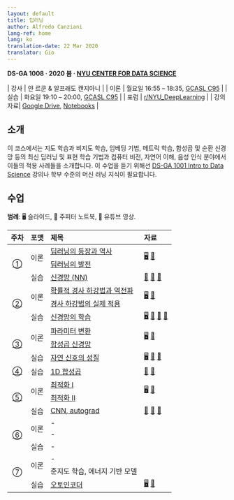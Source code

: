 ```yaml
---
layout: default
title: 딥러닝
author: Alfredo Canziani
lang-ref: home
lang: ko
translation-date: 22 Mar 2020
translator: Gio
---
```


**DS-GA 1008 · 2020 봄 · [NYU CENTER FOR DATA SCIENCE](http://cds.nyu.edu/)**

| 강사    | 얀 르쿤 & 알프래도 캔지아니 |
| 이론    | 월요일 16:55 – 18:35, [GCASL C95](http://library.nyu.edu/services/campus-media/classrooms/gcasl-c95/) |
| 실습    | 화요일 19:10 – 20:00, [GCASL C95](http://library.nyu.edu/services/campus-media/classrooms/gcasl-c95/) |
| 포럼    | [r/NYU_DeepLearning](https://www.reddit.com/r/NYU_DeepLearning/) |
| 강의자료| [Google Drive](https://bitly.com/DLSP20), [Notebooks](https://github.com/Atcold/pytorch-Deep-Learning) |


## 소개
이 코스에서는 지도 학습과 비지도 학습, 임베딩 기법, 메트릭 학습, 합성곱 및 순환 신경망 등의 최신 딥러닝 및 표현 학습 기법과 컴퓨터 비전, 자연어 이해, 음성 인식 분야에서 이들의 적용 사례들을 소개합니다. 이 수업을 듣기 위해선 [DS-GA 1001 Intro to Data Science](https://cds.nyu.edu/academics/ms-curriculum/) 강의나 학부 수준의 머신 러닝 지식이 필요합니다.

## 수업

**범례**: 🖥 슬라이드, 📓 주피터 노트북, 🎥 유튜브 영상.

<table>
<!-- =============================== HEADER ================================ -->
  <thead>
    <tr>
      <th>주차</th>
      <th align="left">포맷</th>
      <th align="left">제목</th>
      <th align="left">자료</th>
    </tr>
  </thead>
  <tbody>
<!-- =============================== WEEK 1 ================================ -->
    <tr>
      <td rowspan="3" align="center"><a href="{{site.baseurl}}/ko/week01/01">①</a></td>
      <td rowspan="2">이론</td>
      <td><a href="{{site.baseurl}}/ko/week01/01-1">딥러닝의 등장과 역사</a></td>
      <td rowspan="2">
        <a href="https://drive.google.com/open?id=1Q7LtZyIS1f3TfeTGll3aDtWygh3GAfCb">🖥️</a>
        <a href="https://www.youtube.com/watch?v=0bMe_vCZo30">🎥</a>
      </td>
    </tr>
    <tr><td><a href="{{site.baseurl}}/ko/week01/01-2">딥러닝의 발전</a></td></tr>
    <tr>
      <td rowspan="1">실습</td>
      <td><a href="{{site.baseurl}}/ko/week01/01-3">신경망 (NN)</a></td>
      <td>
        <a href="https://github.com/Atcold/pytorch-Deep-Learning/blob/master/01-tensor_tutorial.ipynb">📓</a>
        <a href="https://github.com/Atcold/pytorch-Deep-Learning/blob/master/02-space_stretching.ipynb">📓</a>
        <a href="https://www.youtube.com/watch?v=5_qrxVq1kvc">🎥</a>
      </td>
    </tr>
<!-- =============================== WEEK 2 ================================ -->
    <tr>
      <td rowspan="3" align="center"><a href="{{site.baseurl}}/ko/week02/02">②</a></td>
      <td rowspan="2">이론</td>
      <td><a href="{{site.baseurl}}/ko/week02/02-1">확률적 경사 하강법과 역전파</a></td>
      <td rowspan="2">
        <a href="https://drive.google.com/open?id=1w2jV_BT2hWzfOKBR02x_rB4-dfVUI6SR">🖥️</a>
        <a href="https://www.youtube.com/watch?v=d9vdh3b787Y">🎥</a>
      </td>
    </tr>
    <tr><td><a href="{{site.baseurl}}/ko/week02/02-2">경사 하강법의 실제 적용</a></td></tr>
    <tr>
      <td rowspan="1">실습</td>
      <td><a href="{{site.baseurl}}/ko/week02/02-3">신경망의 학습</a></td>
      <td>
        <a href="https://github.com/Atcold/pytorch-Deep-Learning/blob/master/slides/01%20-%20Spiral%20classification.pdf">🖥</a>
        <a href="https://github.com/Atcold/pytorch-Deep-Learning/blob/master/04-spiral_classification.ipynb">📓</a>
        <a href="https://github.com/Atcold/pytorch-Deep-Learning/blob/master/05-regression.ipynb">📓</a>
        <a href="https://www.youtube.com/watch?v=WAn6lip5oWk">🎥</a>
      </td>
    </tr>
<!-- =============================== WEEK 3 ================================ -->
    <tr>
      <td rowspan="3" align="center"><a href="{{site.baseurl}}/ko/week03/03">③</a></td>
      <td rowspan="2">이론</td>
      <td><a href="{{site.baseurl}}/ko/week03/03-1">파라미터 변환</a></td>
      <td rowspan="2">
        <a href="https://drive.google.com/open?id=18UFaOGNKKKO5TYnSxr2b8dryI-PgZQmC">🖥️</a>
        <a href="https://youtu.be/FW5gFiJb-ig">🎥</a>
      </td>
    </tr>
    <tr><td><a href="{{site.baseurl}}/ko/week03/03-2">합성곱 신경망</a></td></tr>
    <tr>
      <td rowspan="1">실습</td>
      <td><a href="{{site.baseurl}}/ko/week03/03-3">자연 신호의 성질</a></td>
      <td>
        <a href="https://github.com/Atcold/pytorch-Deep-Learning/blob/master/slides/02%20-%20CNN.pdf">🖥</a>
        <a href="https://github.com/Atcold/pytorch-Deep-Learning/blob/master/06-convnet.ipynb">📓</a>
        <a href="https://youtu.be/kwPWpVverkw">🎥</a>
      </td>
    </tr>
<!-- =============================== WEEK 4 ================================ -->
    <tr>
      <td rowspan="1" align="center"><a href="{{site.baseurl}}/ko/week04/04">④</a></td>
      <td rowspan="1">실습</td>
      <td><a href="{{site.baseurl}}/ko/week04/04-1">1D 합성곱</a></td>
      <td>
        <a href="https://github.com/Atcold/pytorch-Deep-Learning/blob/master/07-listening_to_kernels.ipynb">📓</a>
        <a href="https://youtu.be/OrBEon3VlQg">🎥</a>
      </td>
    </tr>
<!-- =============================== WEEK 5 ================================ -->
    <tr>
      <td rowspan="3" align="center"><a href="{{site.baseurl}}/ko/week05/05">⑤</a></td>
      <td rowspan="2">이론</td>
      <td><a href="{{site.baseurl}}/ko/week05/05-1">최적화 I</a></td>
      <td rowspan="2">
        <a href="https://drive.google.com/open?id=1pwlGN6hDFfEYQqBqcMjWbe4yfBDTxsab">🖥️</a>
        <a href="https://youtu.be/--NZb480zlg">🎥</a>
      </td>
    </tr>
    <tr><td><a href="{{site.baseurl}}/ko/week05/05-2">최적화 II</a></td></tr>
    <tr>
      <td rowspan="1">실습</td>
      <td><a href="{{site.baseurl}}/ko/week05/05-3">CNN, autograd</a></td>
      <td>
        <a href="https://github.com/Atcold/pytorch-Deep-Learning/blob/master/03-autograd_tutorial.ipynb">📓</a>
        <a href="https://github.com/Atcold/pytorch-Deep-Learning/blob/master/extra/b-custom_grads.ipynb">📓</a>
        <a href="https://youtu.be/eEzCZnOFU1w">🎥</a>
      </td>
    </tr>
<!-- =============================== WEEK 6 ================================ -->
    <tr>
      <td rowspan="3" align="center"><a href="{{site.baseurl}}/ko/week06/06">⑥</a></td>
      <td rowspan="2">이론</td>
      <td><a href="{{site.baseurl}}/ko/week06/06-1"></a>-</td>
      <td rowspan="2">
        <a href=""></a>
      </td>
    </tr>
    <tr><td><a href="{{site.baseurl}}/ko/week06/06-2"></a>-</td></tr>
    <tr>
      <td rowspan="1">실습</td>
      <td><a href="{{site.baseurl}}/ko/week06/06-3"></a>-</td>
      <td>
      </td>
    </tr>
<!-- =============================== WEEK 7 ================================ -->
    <tr>
      <td rowspan="3" align="center"><a href="{{site.baseurl}}/ko/week07/07"></a>⑦</td>
      <td rowspan="2">이론</td>
      <td><a href="{{site.baseurl}}/ko/week07/07-1"></a>-</td>
      <td rowspan="2">
        <a href=""></a>
      </td>
    </tr>
    <tr><td><a href="{{site.baseurl}}/ko/week07/07-2"></a>준지도 학습, 에너지 기반 모델</td></tr>
    <tr>
      <td rowspan="1">실습</td>
      <td><a href="{{site.baseurl}}/ko/week07/07-3">오토인코더</a></td>
      <td>
        <a href="https://drive.google.com/file/d/1FEleglSDblyrSpHdGhaDydEQI36Rq5uB/">🖥️</a>
        <a href="https://github.com/Atcold/pytorch-Deep-Learning/blob/master/10-autoencoder.ipynb">📓</a>
      </td>
    </tr>
  </tbody>
</table>


<!--
## People

| 역할 | 사진 | 연락처 | 약력 |
|:-----|:-----:|:--------|:------|
|교수|<img src="./images/Yann.png" width="100" height="100">|<a href="https://twitter.com/ylecun">Yann LeCuna</a><br>yann@cs.nyu.edu|Silver Professor in CS at NYU<br>and Turing Award winner|
|교수|<img src="https://avatars1.githubusercontent.com/u/2119355" width="100" height="100">|<a href="https://twitter.com/alfcnz">Alfredo Canziani</a><br>canziani@nyu.edu|Asst. Prof. in CS at NYU|
|조교수|<img src="https://pbs.twimg.com/profile_images/1186879808845860864/czRv3g1G_400x400.jpg" width="100" height="100">|<a href="https://twitter.com/marikgoldstein">Mark Goldstein</a><br>goldstein@nyu.edu|PhD student in CS at NYU|
|웹 관리자|<img src="https://pbs.twimg.com/profile_images/673997980370927616/vMXf545j_400x400.jpg" width="100" height="100">|<a href="https://twitter.com/ebetica">Zeming Lin</a><br>zl2799@nyu.edu|PhD student in CS at NYU|
|채점자|<img src="https://st3.depositphotos.com/13159112/17145/v/450/depositphotos_171453724-stock-illustration-default-avatar-profile-icon-grey.jpg" width="100" height="100">|Serkan Karakulak <br>sk7685@nyu.edu|
|채점자|<img src="https://st3.depositphotos.com/13159112/17145/v/450/depositphotos_171453724-stock-illustration-default-avatar-profile-icon-grey.jpg" width="100" height="100">|Raghav Jajodia <br>rj1408@nyu.edu|
|채점자|<img src="https://st3.depositphotos.com/13159112/17145/v/450/depositphotos_171453724-stock-illustration-default-avatar-profile-icon-grey.jpg" width="100" height="100">|Priyank Pathak <br>pp1953@nyu.edu|
|채점자|<img src="https://st3.depositphotos.com/13159112/17145/v/450/depositphotos_171453724-stock-illustration-default-avatar-profile-icon-grey.jpg" width="100" height="100">|Chiao-Hsun Wang <br>chw371@nyu.edu|
|채점자|<img src="https://st3.depositphotos.com/13159112/17145/v/450/depositphotos_171453724-stock-illustration-default-avatar-profile-icon-grey.jpg" width="100" height="100">|Pedro Vidal<br>pmh314@nyu.edu|
|채점자|<img src="https://st3.depositphotos.com/13159112/17145/v/450/depositphotos_171453724-stock-illustration-default-avatar-profile-icon-grey.jpg" width="100" height="100">|Bixing Yan <br>by783@nyu.edu|
-->
